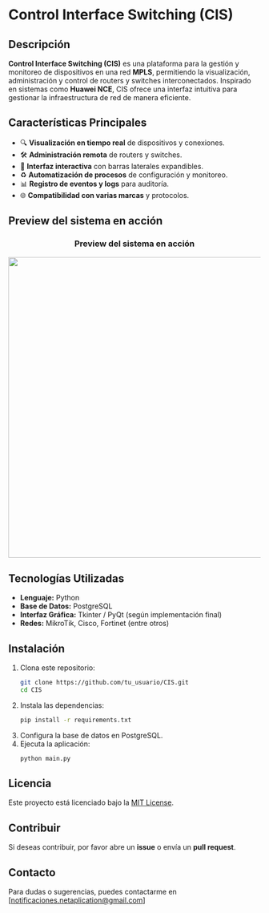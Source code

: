 # Control Interface Switching (CIS)

## Descripción
**Control Interface Switching (CIS)** es una plataforma para la gestión y monitoreo de dispositivos en una red **MPLS**, permitiendo la visualización, administración y control de routers y switches interconectados. Inspirado en sistemas como **Huawei NCE**, CIS ofrece una interfaz intuitiva para gestionar la infraestructura de red de manera eficiente.

## Características Principales
- 🔍 **Visualización en tiempo real** de dispositivos y conexiones.
- 🛠️ **Administración remota** de routers y switches.
- 🎨 **Interfaz interactiva** con barras laterales expandibles.
- ♻️ **Automatización de procesos** de configuración y monitoreo.
- 📊 **Registro de eventos y logs** para auditoría.
- 🌐 **Compatibilidad con varias marcas** y protocolos.

## Preview del sistema en acción
<h3 align="center">Preview del sistema en acción</h3>
<p align="center">
  <img src="docs/Design/readme-images/14.png" width="600"/>
</p>


## Tecnologías Utilizadas
- **Lenguaje:** Python
- **Base de Datos:** PostgreSQL
- **Interfaz Gráfica:** Tkinter / PyQt (según implementación final)
- **Redes:** MikroTik, Cisco, Fortinet (entre otros)

## Instalación
1. Clona este repositorio:
   ```bash
   git clone https://github.com/tu_usuario/CIS.git
   cd CIS
   ```
2. Instala las dependencias:
   ```bash
   pip install -r requirements.txt
   ```
3. Configura la base de datos en PostgreSQL.
4. Ejecuta la aplicación:
   ```bash
   python main.py
   ```

## Licencia
Este proyecto está licenciado bajo la [MIT License](LICENSE).

## Contribuir
Si deseas contribuir, por favor abre un **issue** o envía un **pull request**.

## Contacto
Para dudas o sugerencias, puedes contactarme en [notificaciones.netaplication@gmail.com]

